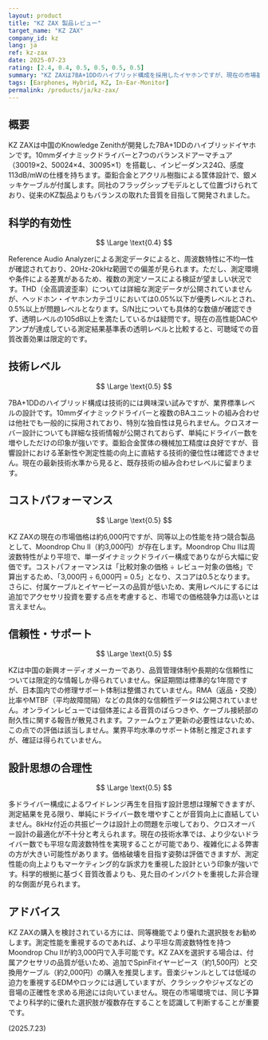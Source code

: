 ```yaml
---
layout: product
title: "KZ ZAX 製品レビュー"
target_name: "KZ ZAX"
company_id: kz
lang: ja
ref: kz-zax
date: 2025-07-23
rating: [2.4, 0.4, 0.5, 0.5, 0.5, 0.5]
summary: "KZ ZAXは7BA+1DDのハイブリッド構成を採用したイヤホンですが、現在の市場基準では測定性能と価格競争力に課題があります。"
tags: [Earphones, Hybrid, KZ, In-Ear-Monitor]
permalink: /products/ja/kz-zax/
---
```


## 概要

KZ ZAXは中国のKnowledge Zenithが開発した7BA+1DDのハイブリッドイヤホンです。10mmダイナミックドライバーと7つのバランスドアーマチュア（30019×2、50024×4、30095×1）を搭載し、インピーダンス24Ω、感度113dB/mWの仕様を持ちます。亜鉛合金とアクリル樹脂による筐体設計で、銀メッキケーブルが付属します。同社のフラッグシップモデルとして位置づけられており、従来のKZ製品よりもバランスの取れた音質を目指して開発されました。

## 科学的有効性

$$ \Large \text{0.4} $$

Reference Audio Analyzerによる測定データによると、周波数特性に不均一性が確認されており、20Hz-20kHz範囲での偏差が見られます。ただし、測定環境や条件による差異があるため、複数の測定ソースによる検証が望ましい状況です。THD（全高調波歪率）については詳細な測定データが公開されていませんが、ヘッドホン・イヤホンカテゴリにおいては0.05%以下が優秀レベルとされ、0.5%以上が問題レベルとなります。S/N比についても具体的な数値が確認できず、透明レベルの105dB以上を満たしているかは疑問です。現在の高性能DACやアンプが達成している測定結果基準表の透明レベルと比較すると、可聴域での音質改善効果は限定的です。

## 技術レベル

$$ \Large \text{0.5} $$

7BA+1DDのハイブリッド構成は技術的には興味深い試みですが、業界標準レベルの設計です。10mmダイナミックドライバーと複数のBAユニットの組み合わせは他社でも一般的に採用されており、特別な独自性は見られません。クロスオーバー設計についても詳細な技術情報が公開されておらず、単純にドライバー数を増やしただけの印象が強いです。亜鉛合金筐体の機械加工精度は良好ですが、音響設計における革新性や測定性能の向上に直結する技術的優位性は確認できません。現在の最新技術水準から見ると、既存技術の組み合わせレベルに留まります。

## コストパフォーマンス

$$ \Large \text{0.5} $$

KZ ZAXの現在の市場価格は約6,000円ですが、同等以上の性能を持つ競合製品として、Moondrop Chu II（約3,000円）が存在します。Moondrop Chu IIは周波数特性がより平坦で、単一ダイナミックドライバー構成でありながら大幅に安価です。コストパフォーマンスは「比較対象の価格 ÷ レビュー対象の価格」で算出するため、「3,000円 ÷ 6,000円 = 0.5」となり、スコアは0.5となります。さらに、付属ケーブルとイヤーピースの品質が低いため、実用レベルにするには追加でアクセサリ投資を要する点を考慮すると、市場での価格競争力は高いとは言えません。

## 信頼性・サポート

$$ \Large \text{0.5} $$

KZは中国の新興オーディオメーカーであり、品質管理体制や長期的な信頼性については限定的な情報しか得られていません。保証期間は標準的な1年間ですが、日本国内での修理サポート体制は整備されていません。RMA（返品・交換）比率やMTBF（平均故障間隔）などの具体的な信頼性データは公開されていません。オンラインレビューでは個体差による音質のばらつきや、ケーブル接続部の耐久性に関する報告が散見されます。ファームウェア更新の必要性はないため、この点での評価は該当しません。業界平均水準のサポート体制と推定されますが、確証は得られていません。

## 設計思想の合理性

$$ \Large \text{0.5} $$

多ドライバー構成によるワイドレンジ再生を目指す設計思想は理解できますが、測定結果を見る限り、単純にドライバー数を増やすことが音質向上に直結していません。8kHz付近の共振ピークは設計上の問題を示唆しており、クロスオーバー設計の最適化が不十分と考えられます。現在の技術水準では、より少ないドライバー数でも平坦な周波数特性を実現することが可能であり、複雑化による弊害の方が大きい可能性があります。価格破壊を目指す姿勢は評価できますが、測定性能の向上よりもマーケティング的な訴求力を重視した設計という印象が強いです。科学的根拠に基づく音質改善よりも、見た目のインパクトを重視した非合理的な側面が見られます。

## アドバイス

KZ ZAXの購入を検討されている方には、同等機能でより優れた選択肢をお勧めします。測定性能を重視するのであれば、より平坦な周波数特性を持つMoondrop Chu IIが約3,000円で入手可能です。KZ ZAXを選択する場合は、付属アクセサリの品質が低いため、追加でSpinFitイヤーピース（約1,500円）と交換用ケーブル（約2,000円）の購入を推奨します。音楽ジャンルとしては低域の迫力を重視するEDMやロックには適していますが、クラシックやジャズなどの音場の正確性を求める用途には向いていません。現在の市場環境では、同じ予算でより科学的に優れた選択肢が複数存在することを認識して判断することが重要です。

(2025.7.23)

